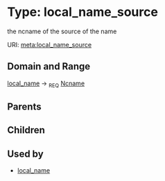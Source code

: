
# Type: local_name_source


the ncname of the source of the name

URI: [meta:local_name_source](https://w3id.org/biolink/biolinkml/meta/local_name_source)


## Domain and Range

[local_name](local_name.md) ->  <sub>REQ</sub> [Ncname](type/Ncname.md)

## Parents


## Children


## Used by

 * [local_name](local_name.md)
